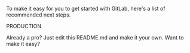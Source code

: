 To make it easy for you to get started with GitLab, here's a list of recommended next steps.

PRODUCTION

Already a pro? Just edit this README.md and make it your own. Want to make it easy? 
